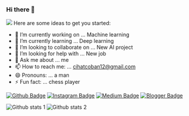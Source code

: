 ### Hi there 👋


<img src="[gorsel-link](https://github.com/cihatcoban/cihatcoban/blob/main/200218.jpg)" width="auto">
Here are some ideas to get you started:

- 🔭 I’m currently working on ... Machine learning
- 🌱 I’m currently learning ... Deep learning
- 👯 I’m looking to collaborate on ... New AI project
- 🤔 I’m looking for help with ... New job
- 💬 Ask me about ... me
- 📫 How to reach me: ... cihatcoban12@gmail.com
- 😄 Pronouns: ... a man
- ⚡ Fun fact: ... chess player

[![Github Badge](https://img.shields.io/badge/-Github-000?style=quare&labelColor=000&logo=Github&logoColor=white&link=link)](link) 
[![Instagram Badge](https://img.shields.io/badge/-Instagram-C13584?style=flat-quare&labelColor=C13584&logo=instagram&logoColor=white&link=link)](link) 
[![Medium Badge](https://img.shields.io/badge/-Medium-757575?style=flat-quare&labelColor=757575&logo=Medium&logoColor=white&link=link)](link) 
[![Blogger Badge](https://img.shields.io/badge/-Blogger-FF9800?style=flat-quare&labelColor=FF9800&logo=Blogger&logoColor=white&link=link)](link)


![Github stats 1](https://github-readme-stats.vercel.app/api?username=cihatcoban&show_icons=true&theme=gradient) 
![Github stats 2](https://github-readme-stats.vercel.app/api?username=cihatcoban&show_icons=true&theme=radical)
